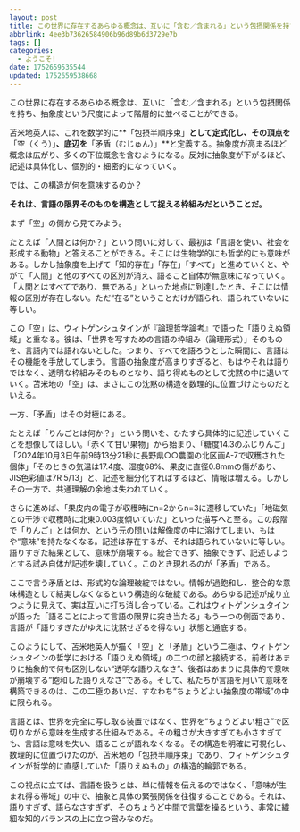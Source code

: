 ```yaml
---
layout: post
title: この世界に存在するあらゆる概念は、互いに「含む／含まれる」という包摂関係を持ち、抽象度という尺度によって階層的に並べることができる。
abbrlink: 4ee3b73626584906b96d89b6d3729e7b
tags: []
categories:
  - ようこそ!
date: 1752659535544
updated: 1752659538668
---
```


この世界に存在するあらゆる概念は、互いに「含む／含まれる」という包摂関係を持ち、抽象度という尺度によって階層的に並べることができる。

苫米地英人は、これを数学的に\*\*「包摂半順序束」**として定式化し、その頂点を**「空（くう）」**、底辺を**「矛盾（むじゅん）」\*\*と定義する。抽象度が高まるほど概念は広がり、多くの下位概念を含むようになる。反対に抽象度が下がるほど、記述は具体化し、個別的・細密的になっていく。

では、この構造が何を意味するのか？

**それは、言語の限界そのものを構造として捉える枠組みだということだ。**

まず「空」の側から見てみよう。

たとえば「人間とは何か？」という問いに対して、最初は「言語を使い、社会を形成する動物」と答えることができる。そこには生物学的にも哲学的にも意味がある。しかし抽象度を上げて「知的存在」「存在」「すべて」と進めていくと、やがて「人間」と他のすべての区別が消え、語ること自体が無意味になっていく。「人間とはすべてであり、無である」といった地点に到達したとき、そこには情報の区別が存在しない。ただ“在る”ということだけが語られ、語られていないに等しい。

この「空」は、ウィトゲンシュタインが『論理哲学論考』で語った「語りえぬ領域」と重なる。彼は、「世界を写すための言語の枠組み（論理形式）」そのものを、言語内では語れないとした。つまり、すべてを語ろうとした瞬間に、言語はその機能を手放してしまう。言語の抽象度が高まりすぎると、もはやそれは語りではなく、透明な枠組みそのものとなり、語り得ぬものとして沈黙の中に退いていく。苫米地の「空」は、まさにこの沈黙の構造を数理的に位置づけたものだといえる。

一方、「矛盾」はその対極にある。

たとえば「りんごとは何か？」という問いを、ひたすら具体的に記述していくことを想像してほしい。「赤くて甘い果物」から始まり、「糖度14.3のふじりんご」「2024年10月3日午前9時13分21秒に長野県○○農園の北区画A-7で収穫された個体」「そのときの気温は17.4度、湿度68%、果皮に直径0.8mmの傷があり、JIS色彩値は7R 5/13」と、記述を細分化すればするほど、情報は増える。しかしその一方で、共通理解の余地は失われていく。

さらに進めば、「果皮内の電子が収穫時にn=2からn=3に遷移していた」「地磁気との干渉で収穫時に北東0.003度傾いていた」といった描写へと至る。この段階で「りんご」とは何か、という元の問いは解像度の中に溶けてしまい、もはや“意味”を持たなくなる。記述は存在するが、それは語られていないに等しい。語りすぎた結果として、意味が崩壊する。統合できず、抽象できず、記述しようとする試み自体が記述を壊していく。このとき現れるのが「矛盾」である。

ここで言う矛盾とは、形式的な論理破綻ではない。情報が過飽和し、整合的な意味構造として結実しなくなるという構造的な破綻である。あらゆる記述が成り立つように見えて、実は互いに打ち消し合っている。これはウィトゲンシュタインが語った「語ることによって言語の限界に突き当たる」もう一つの側面であり、言語が「語りすぎたがゆえに沈黙せざるを得ない」状態と通底する。

このようにして、苫米地英人が描く「空」と「矛盾」という二極は、ウィトゲンシュタインの哲学における「語りえぬ領域」の二つの顔と接続する。前者はあまりに抽象的で何も区別しない“透明な語りえなさ”、後者はあまりに具体的で意味が崩壊する“飽和した語りえなさ”である。そして、私たちが言語を用いて意味を構築できるのは、この二極のあいだ、すなわち“ちょうどよい抽象度の帯域”の中に限られる。

言語とは、世界を完全に写し取る装置ではなく、世界を“ちょうどよい粗さ”で区切りながら意味を生成する仕組みである。その粗さが大きすぎても小さすぎても、言語は意味を失い、語ることが語れなくなる。その構造を明確に可視化し、数理的に位置づけたのが、苫米地の「包摂半順序束」であり、ウィトゲンシュタインが哲学的に直感していた「語りえぬもの」の構造的輪郭である。

この視点に立てば、言語を扱うとは、単に情報を伝えるのではなく、「意味が生まれ得る帯域」の中で、抽象と具体の緊張関係を往復することである。それは、語りすぎず、語らなさすぎず、そのちょうど中間で言葉を操るという、非常に繊細な知的バランスの上に立つ営みなのだ。
